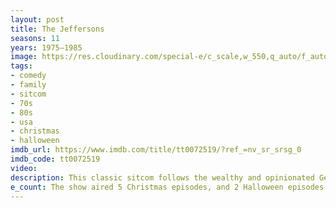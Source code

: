 ```yaml
---
layout: post
title: The Jeffersons
seasons: 11
years: 1975–1985
image: https://res.cloudinary.com/special-e/c_scale,w_550,q_auto/f_auto/Series%20posters/The_Jeffersons.png
tags: 
- comedy
- family
- sitcom
- 70s
- 80s
- usa
- christmas
- halloween
imdb_url: https://www.imdb.com/title/tt0072519/?ref_=nv_sr_srsg_0
imdb_code: tt0072519
video: 
description: This classic sitcom follows the wealthy and opinionated George Jefferson as he moves his family from Queens to the Upper East Side, facing new challenges and characters along the way.
e_count: The show aired 5 Christmas episodes, and 2 Halloween episodes.
---
```

